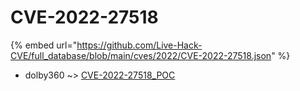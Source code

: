 # CVE-2022-27518
{% embed url="https://github.com/Live-Hack-CVE/full_database/blob/main/cves/2022/CVE-2022-27518.json" %}

* dolby360 ~> [CVE-2022-27518_POC](https://www.alice-snow.ru/2022/database/cve-2022-27518/cve-2022-27518_poc-dolby360)
